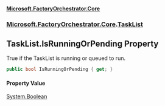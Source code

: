 #### [Microsoft.FactoryOrchestrator.Core](./Microsoft-FactoryOrchestrator-Core.md 'Microsoft.FactoryOrchestrator.Core')
### [Microsoft.FactoryOrchestrator.Core](./Microsoft-FactoryOrchestrator-Core.md 'Microsoft.FactoryOrchestrator.Core').[TaskList](./Microsoft-FactoryOrchestrator-Core-TaskList.md 'Microsoft.FactoryOrchestrator.Core.TaskList')
## TaskList.IsRunningOrPending Property
True if the TaskList is running or queued to run.  
```csharp
public bool IsRunningOrPending { get; }
```
#### Property Value
[System.Boolean](https://docs.microsoft.com/en-us/dotnet/api/System.Boolean 'System.Boolean')  
